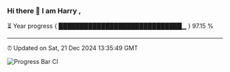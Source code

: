 ### Hi there 👋 I am Harry , 

⏳ Year progress { █████████████████████████████▁ } 97.15 %

---

⏰ Updated on Sat, 21 Dec 2024 13:35:49 GMT

![Progress Bar CI](https://github.com/duykhang68/duykhang68/workflows/Progress%20Bar%20CI/badge.svg)
